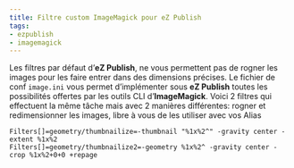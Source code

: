```yaml
---
title: Filtre custom ImageMagick pour eZ Publish
tags:
- ezpublish
- imagemagick
---
```

Les filtres par défaut d’**eZ Publish**, ne vous permettent pas de rogner les images pour les faire entrer dans des dimensions précises. Le fichier de conf `image.ini` vous permet d’implémenter sous **eZ Publish** toutes les possibilités offertes par les outils CLI d’**ImageMagick**. Voici 2 filtres qui effectuent la même tâche mais avec 2 manières différentes: rogner et redimensionner les images, libre à vous de les utiliser avec vos Alias

    Filters[]=geometry/thumbnailize=-thumbnail "%1x%2^" -gravity center -extent %1x%2
    Filters[]=geometry/thumbnailize2=-geometry %1x%2^ -gravity center -crop %1x%2+0+0 +repage